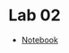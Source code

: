 # Lab 02
* [Notebook](https://github.com/Isabela-C-Sousa/MC536/blob/master/lab02/Notebook/lab-logic-model-dbpedia.ipynb)
